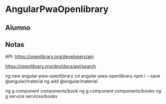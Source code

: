 # AngularPwaOpenlibrary

## Alumno

## Notas

API: https://openlibrary.org/developers/api

https://openlibrary.org/dev/docs/api/search


ng new angular-pwa-openlibrary
cd angular-pwa-openlibrary
npm i --save @angular/material
ng add @angular/material

ng g component components/book
ng g component components/books
ng g service services/books